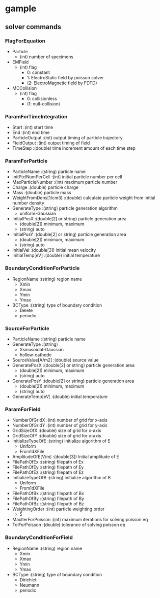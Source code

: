 # gample
## solver commands
### FlagForEquation
- Particle
    - (int) number of specimens
- EMField
    - (int) flag
        - 0: constant
        - 1: ElectroStatic field by poisson solver
        - (2: ElectroMagnetic field by FDTD)
- MCCollision
    - (int) flag
        - 0: collisionless
        - (1: null-collision)
### ParamForTimeIntegration
- Start             :(int) start time
- End               :(int) end time
- ParticleOutput    :(int) output timing of particle trajectory
- FieldOutput       :(int) output timing of field
- TimeStep          :(double) time increment amount of each time step
### ParamForParticle
- ParticleName          :(string) particle name
- InitPtclNumPerCell    :(int) initial particle number per cell
- MaxParticleNumber     :(int) maximum particle number
- Charge                :(double) particle charge
- Mass                  :(double) particle mass
- WeightFromDens[1/cm3] :(double) culculate particle weight from initial number density
- GenerateType          :(string) particle generation algorithm
    - uniform-Gaussian
- InitialPosX           :(double[2] or string) particle generation area
    - (double[2]) minimum, maximum
    - (string) auto
- InitialPosY           :(double[2] or string) particle generation area
    - (double[2]) minimum, maximum
    - (string) auto
- InitialVel            :(double[3]) initial mean velocity
- InitialTemp[eV]       :(double) initial temperature
### BoundaryConditionForParticle
- RegionName    :(string) region name
    - Xmin
    - Xmax
    - Ymin
    - Ymax
- BCType        :(string) type of boundary condition
    - Delete
    - periodic
### SourceForParticle
- ParticleName      :(string) particle name
- GenerateType      :(string)
    - Xsinusoidal-Gaussian
    - hollow-cathode
- SourceValue[A/m2] :(double) source value
- GeneratePosX      :(double[2] or string) particle generation area
    - (double[2]) minimum, maximum
    - (string) auto
- GeneratePosY      :(double[2] or string) particle generation area
    - (double[2]) minimum, maximum
    - (string) auto
- GenerateTemp[eV]  :(double) initial temperature
### ParamForField
- NumberOfGridX     :(int) number of grid for x-axis
- NumberOfGridY     :(int) number of grid for y-axis
- GridSizeOfX       :(double) size of grid for x-axis
- GridSizeOfY       :(double) size of grid for x-axis
- InitializeTypeOfE :(string) initialize algorithm of E
    - Uniform
    - From1dXFile
- AmplitudeOfE[V/m] :(double[3]) Initial amplitude of E
- FilePathOfEx      :(string) filepath of Ex
- FilePathOfEy      :(string) filepath of Ey
- FilePathOfEz      :(string) filepath of Ez
- InitializeTypeOfB :(string) initialize algorithm of B
    - Uniform
    - From1dXFile
- FilePathOfBx      :(string) filepath of Bx
- FilePathOfBy      :(string) filepath of By
- FilePathOfBz      :(string) filepath of Bz
- WeightingOrder    :(int) particle weighting order
    - 5
- MaxIterForPoisson :(int) maximum iterations for solving poisson eq
- TolForPoisson     :(double) tolerance of solving poisson eq
### BoundaryConditionForField
- RegionName    :(string) region name
    - Xmin
    - Xmax
    - Ymin
    - Ymax
- BCType        :(string) type of boundary condition
    - Dirichlet
    - Neumann
    - periodic